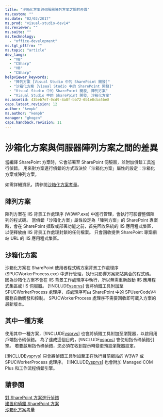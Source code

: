 ```yaml
---
title: "沙箱化方案與伺服器陣列方案之間的差異"
ms.custom: ""
ms.date: "02/02/2017"
ms.prod: "visual-studio-dev14"
ms.reviewer: ""
ms.suite: ""
ms.technology: 
  - "office-development"
ms.tgt_pltfrm: ""
ms.topic: "article"
dev_langs: 
  - "VB"
  - "CSharp"
  - "VB"
  - "CSharp"
helpviewer_keywords: 
  - "陣列方案 [Visual Studio 中的 SharePoint 開發]"
  - "沙箱化方案 [Visual Studio 中的 SharePoint 開發]"
  - "Visual Studio 中的 SharePoint 開發, 陣列方案"
  - "Visual Studio 中的 SharePoint 開發, 沙箱化方案"
ms.assetid: 43beb7e7-0cd9-4a8f-bb72-6b1e0cba5be8
caps.latest.revision: 12
author: "kempb"
ms.author: "kempb"
manager: "ghogen"
caps.handback.revision: 11
---
```

# 沙箱化方案與伺服器陣列方案之間的差異
  當編譯 SharePoint 方案時，它會部署至 SharePoint 伺服器，並附加偵錯工具進行偵錯。  用來對方案進行偵錯的方式取決於「沙箱化方案」屬性的設定：沙箱化方案或陣列方案。  
  
 如需詳細資訊，請參閱[沙箱化方案考量](../sharepoint/sandboxed-solution-considerations.md)。  
  
## 陣列方案  
 陣列方案在 IIS 背景工作處理序 \(W3WP.exe\) 中進行管理，會執行可影響整個陣列的程式碼。  當偵錯「沙箱化方案」屬性設定為「陣列方案」的 SharePoint 專案時，會在 SharePoint 擷取或部署功能之前，首先回收系統的 IIS 應用程式集區，以便釋放由 IIS 背景工作處理封鎖的任何檔案。  只會回收提供 SharePoint 專案網站 URL 的 IIS 應用程式集區。  
  
## 沙箱化方案  
 沙箱化方案在 SharePoint 使用者程式碼方案背景工作處理序 \(SPUCWorkerProcess.exe\) 中進行管理，執行只影響方案網站集合的程式碼。  因為沙箱化方案不會在 IIS 背景工作處理序中執行，所以無需重新啟動 IIS 應用程式集區或 IIS 伺服器。  [!INCLUDE[vsprvs](../sharepoint/includes/vsprvs-md.md)] 會將偵錯工具附加至 SPUCWorkerProcess 處理序，該處理序可由 SharePoint 中的 SPUserCodeV4 服務自動觸發和控制。  SPUCWorkerProcess 處理序不需要回收即可載入方案的最新版本。  
  
## 其中一種方案  
 使用其中一種方案，[!INCLUDE[vsprvs](../sharepoint/includes/vsprvs-md.md)] 也會將偵錯工具附加至瀏覽器，以啟用用戶端指令碼偵錯。  為了達成這個目的，[!INCLUDE[vsprvs](../sharepoint/includes/vsprvs-md.md)] 會使用指令碼偵錯引擎。  若要啟用指令碼偵錯，您必須在收到提示時變更預設瀏覽器設定。  
  
 [!INCLUDE[vsprvs](../sharepoint/includes/vsprvs-md.md)] 只會將偵錯工具附加至正在執行目前網站的 W3WP 或 SPUCWorkerProcess 處理序。  [!INCLUDE[vsprvs](../sharepoint/includes/vsprvs-md.md)] 也會附加 Managed COM Plus 和工作流程偵錯引擎。  
  
## 請參閱  
 [對 SharePoint 方案進行偵錯](../sharepoint/debugging-sharepoint-solutions.md)   
 [建置和偵錯 SharePoint 方案](../sharepoint/building-and-debugging-sharepoint-solutions.md)   
 [沙箱化方案考量](../sharepoint/sandboxed-solution-considerations.md)  
  
  